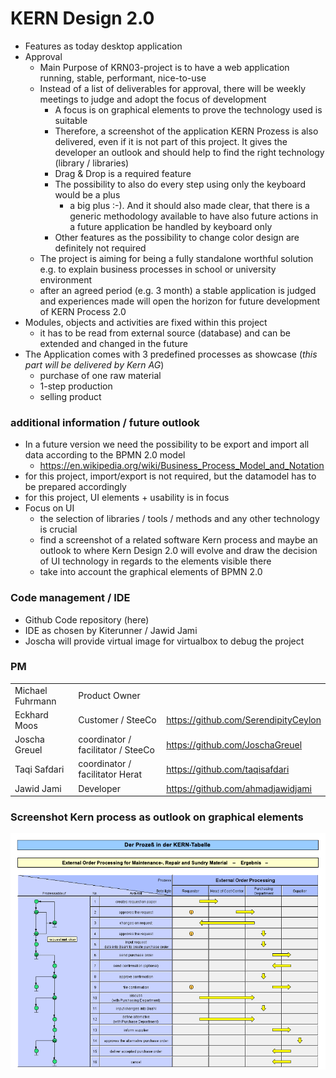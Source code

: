 # KERN Design 2.0

* Features as today desktop application
* Approval
  * Main Purpose of KRN03-project is to have a web application running, stable, performant, nice-to-use
  * Instead of a list of deliverables for approval, there will be weekly meetings to judge and adopt the focus of development
    * A focus is on graphical elements to prove the technology used is suitable
    * Therefore, a screenshot of the application KERN Prozess is also delivered, even if it is not part of this project. It gives the developer an outlook and should help to find the right technology (library / libraries)
    * Drag & Drop is a required feature
    * The possibility to also do every step using only the keyboard would be a plus
      * a big plus :-). And it should also made clear, that there is a generic methodology available to have also future actions in a future application be handled by keyboard only
    * Other features as the possibility to change color design are definitely not required
  * The project is aiming for being a fully standalone worthful solution e.g. to explain business processes in school or university environment
  * after an agreed period (e.g. 3 month) a stable application is judged and experiences made will open the horizon for future development of KERN Process 2.0 
* Modules, objects and activities are fixed within this project
  * it has to be read from external source (database) and can be extended and changed in the future
* The Application comes with 3 predefined processes as showcase (_this part will be delivered by Kern AG_)
  * purchase of one raw material
  * 1-step production
  * selling product

### additional information / future outlook
  * In a future version we need the possibility to be export and import all data according to the BPMN 2.0 model
    * https://en.wikipedia.org/wiki/Business_Process_Model_and_Notation
  * for this project, import/export is not required, but the datamodel has to be prepared accordingly
  * for this project, UI elements + usability is in focus
* Focus on UI
  * the selection of libraries / tools / methods and any other technology is crucial
  * find a screenshot of a related software Kern process and maybe an outlook to where Kern Design 2.0 will evolve and draw the decision of UI technology in regards to the elements visible there
  * take into account the graphical elements of BPMN 2.0

### Code management / IDE
* Github Code repository (here)
* IDE as chosen by Kiterunner / Jawid Jami
* Joscha will provide virtual image for virtualbox to debug the project

### PM
| | | |
| -| -| -|
| Michael Fuhrmann | Product Owner | |
| Eckhard Moos | Customer / SteeCo | https://github.com/SerendipityCeylon |
| Joscha Greuel | coordinator / facilitator / SteeCo | https://github.com/JoschaGreuel |
| Taqi Safdari | coordinator / facilitator Herat | https://github.com/taqisafdari|
| Jawid Jami | Developer | https://github.com/ahmadjawidjami |

### Screenshot Kern process as outlook on graphical elements
![](https://github.com/JoschaGreuel/KRN03/blob/main/KERN-Process.png)


